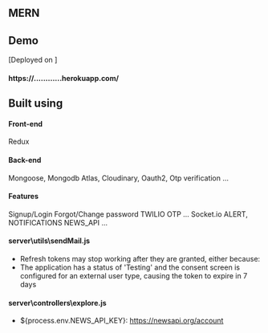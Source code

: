 ## MERN

## Demo

[Deployed on ]

#### https://............herokuapp.com/

## Built using

#### Front-end

Redux

#### Back-end

Mongoose, Mongodb Atlas, Cloudinary, Oauth2, Otp verification ...

#### Features

Signup/Login
Forgot/Change password
TWILIO OTP
...
Socket.io ALERT, NOTIFICATIONS
NEWS_API
...
#### server\utils\sendMail.js
* Refresh tokens may stop working after they are granted, either because:
* The application has a status of 'Testing' and the consent screen is configured for an external user type, causing the token to expire in 7 days

#### server\controllers\explore.js
* ${process.env.NEWS_API_KEY}: https://newsapi.org/account